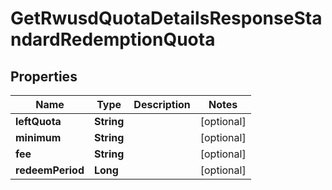 

# GetRwusdQuotaDetailsResponseStandardRedemptionQuota


## Properties

| Name | Type | Description | Notes |
|------------ | ------------- | ------------- | -------------|
|**leftQuota** | **String** |  |  [optional] |
|**minimum** | **String** |  |  [optional] |
|**fee** | **String** |  |  [optional] |
|**redeemPeriod** | **Long** |  |  [optional] |



